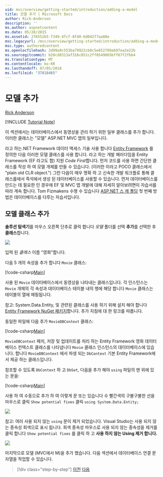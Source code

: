 ```yaml
---
uid: mvc/overview/getting-started/introduction/adding-a-model
title: 모델 추가 | Microsoft Docs
author: Rick-Anderson
description: ''
ms.author: aspnetcontent
ms.date: 05/28/2015
ms.assetid: 276552b5-f349-4fcf-8f40-6d042f7aa88e
msc.legacyurl: /mvc/overview/getting-started/introduction/adding-a-model
msc.type: authoredcontent
ms.openlocfilehash: 2d99a9c553ba79922cb0c5e852709ab97ea2e22b
ms.sourcegitcommit: b28cd0313af316c051c2ff8549865bff67f2fbb4
ms.translationtype: MT
ms.contentlocale: ko-KR
ms.lasthandoff: 07/05/2018
ms.locfileid: "37818465"
---
```

<a name="adding-a-model"></a>모델 추가
====================
[Rick Anderson](https://github.com/Rick-Anderson)

[!INCLUDE [Tutorial Note](sample/code-location.md)]

이 섹션에서는 데이터베이스에서 동영상을 관리 하기 위한 일부 클래스를 추가 합니다. 이러한 클래스는 &quot;모델&quot; ASP.NET MVC 앱의 일부입니다.

라고 하는.NET Framework 데이터 액세스 기술 사용 합니다 [Entity Framework](https://docs.microsoft.com/ef/) 를 정의한 다음 이러한 모델 클래스를 사용 합니다. 라고 하는 개발 패러다임을 Entity Framework (EF 라고도 함) 지원 *Code First*합니다. 먼저 코드를 사용 하면 간단한 클래스를 작성 하 여 모델 개체를 만들 수 있습니다. (이러한 이라고 POCO 클래스에서 &quot;plain old CLR object.&quot;) 그런 다음이 매우 명확 하 고 신속한 개발 워크플로 통해 클래스를에서 즉석에서 생성 된 데이터베이스를 사용할 수 있습니다. 먼저 데이터베이스를 만드는 데 필요한 인 경우에 EF 및 MVC 앱 개발에 대해 자세히 알아보려면이 자습서를 따라 계속 합니다. Tom Fizmakens 수행 수 있습니다 [ASP.NET 스 캐 폴딩](xref:visual-studio/overview/2013/aspnet-scaffolding-overview) 첫 번째 방법은 데이터베이스를 다루는 자습서입니다.

## <a name="adding-model-classes"></a>모델 클래스 추가

**솔루션 탐색기**를 마우스 오른쪽 단추로 클릭 합니다 *모델* 폴더를 선택 **추가**를 선택한 후 **클래스**합니다.

![](adding-a-model/_static/image1.png)

입력 된 *클래스* 이름 &quot;영화&quot;합니다.

다음 5 개의 속성을 추가 합니다 `Movie` 클래스:

[!code-csharp[Main](adding-a-model/samples/sample1.cs)]

사용 된 `Movie` 데이터베이스에서 동영상을 나타내는 클래스입니다. 각 인스턴스는 `Movie` 개체의 각 속성과 데이터베이스 테이블 내의 행에 해당 합니다 `Movie` 클래스는 테이블의 열에 매핑됩니다.

참고: System.Data.Entity, 및 관련된 클래스를 사용 하기 위해 설치 해야 합니다 [Entity Framework NuGet 패키지](https://www.nuget.org/packages/EntityFramework/)합니다. 추가 지침에 대 한 링크를 따릅니다.

동일한 파일에 다음 추가 `MovieDBContext` 클래스:

[!code-csharp[Main](adding-a-model/samples/sample2.cs?highlight=2,15-18)]

`MovieDBContext` 페치, 저장 및 업데이트를 처리 하는 Entity Framework 영화 데이터베이스 컨텍스트 클래스를 나타냅니다 `Movie` 클래스 인스턴스의 데이터베이스에 있습니다. 합니다 `MovieDBContext` 에서 파생 되는 `DbContext` 기본 Entity Framework에서 제공 하는 클래스입니다.

참조할 수 있도록 `DbContext` 하 고 `DbSet`, 다음을 추가 해야 `using` 파일의 맨 위에 있는 문을:

[!code-csharp[Main](adding-a-model/samples/sample3.cs)]

사용 하 여 수동으로 추가 하 여 이렇게 문 또는 있습니다 수 빨간색의 구불구불한 선을 마우스로 클릭 `Show potential fixes` 클릭 `using System.Data.Entity;`

![](adding-a-model/_static/image2.png)

참고: 여러 사용 되지 않는 `using` 문이 제거 되었습니다. Visual Studio는 사용 되지 않는 종속성 회색으로 표시 됩니다. 회색 종속성 마우스로 사용 되지 않는 종속성을 제거를 클릭 합니다 `Show potential fixes` 를 클릭 하 고 **사용 하지 않는 Using 제거 합니다.**

![](adding-a-model/_static/image3.png)

마지막으로 모델 (MVC에서 M)을 추가 했습니다. 다음 섹션에서 데이터베이스 연결 문자열을 작업할 수 있습니다.

> [!div class="step-by-step"]
> [이전](adding-a-view.md)
> [다음](creating-a-connection-string.md)
